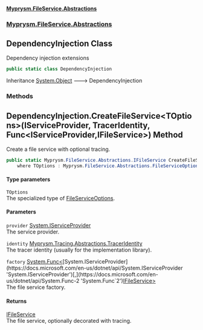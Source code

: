 #### [Myprysm.FileService.Abstractions](index.md 'index')
### [Myprysm.FileService.Abstractions](index.md#Myprysm_FileService_Abstractions 'Myprysm.FileService.Abstractions')
## DependencyInjection Class
Dependency injection extensions  
```csharp
public static class DependencyInjection
```

Inheritance [System.Object](https://docs.microsoft.com/en-us/dotnet/api/System.Object 'System.Object') &#129106; DependencyInjection  
### Methods
<a name='Myprysm_FileService_Abstractions_DependencyInjection_CreateFileService_TOptions_(System_IServiceProvider_Myprysm_Tracing_Abstractions_TracerIdentity_System_Func_System_IServiceProvider_Myprysm_FileService_Abstractions_IFileService_)'></a>
## DependencyInjection.CreateFileService&lt;TOptions&gt;(IServiceProvider, TracerIdentity, Func&lt;IServiceProvider,IFileService&gt;) Method
Create a file service with optional tracing.  
```csharp
public static Myprysm.FileService.Abstractions.IFileService CreateFileService<TOptions>(this System.IServiceProvider provider, Myprysm.Tracing.Abstractions.TracerIdentity identity, System.Func<System.IServiceProvider,Myprysm.FileService.Abstractions.IFileService> factory)
    where TOptions : Myprysm.FileService.Abstractions.FileServiceOptions;
```
#### Type parameters
<a name='Myprysm_FileService_Abstractions_DependencyInjection_CreateFileService_TOptions_(System_IServiceProvider_Myprysm_Tracing_Abstractions_TracerIdentity_System_Func_System_IServiceProvider_Myprysm_FileService_Abstractions_IFileService_)_TOptions'></a>
`TOptions`  
The specialized type of [FileServiceOptions](Myprysm_FileService_Abstractions_FileServiceOptions.md 'Myprysm.FileService.Abstractions.FileServiceOptions').
  
#### Parameters
<a name='Myprysm_FileService_Abstractions_DependencyInjection_CreateFileService_TOptions_(System_IServiceProvider_Myprysm_Tracing_Abstractions_TracerIdentity_System_Func_System_IServiceProvider_Myprysm_FileService_Abstractions_IFileService_)_provider'></a>
`provider` [System.IServiceProvider](https://docs.microsoft.com/en-us/dotnet/api/System.IServiceProvider 'System.IServiceProvider')  
The service provider.
  
<a name='Myprysm_FileService_Abstractions_DependencyInjection_CreateFileService_TOptions_(System_IServiceProvider_Myprysm_Tracing_Abstractions_TracerIdentity_System_Func_System_IServiceProvider_Myprysm_FileService_Abstractions_IFileService_)_identity'></a>
`identity` [Myprysm.Tracing.Abstractions.TracerIdentity](https://docs.microsoft.com/en-us/dotnet/api/Myprysm.Tracing.Abstractions.TracerIdentity 'Myprysm.Tracing.Abstractions.TracerIdentity')  
The tracer identity (usually for the implementation library).
  
<a name='Myprysm_FileService_Abstractions_DependencyInjection_CreateFileService_TOptions_(System_IServiceProvider_Myprysm_Tracing_Abstractions_TracerIdentity_System_Func_System_IServiceProvider_Myprysm_FileService_Abstractions_IFileService_)_factory'></a>
`factory` [System.Func&lt;](https://docs.microsoft.com/en-us/dotnet/api/System.Func-2 'System.Func`2')[System.IServiceProvider](https://docs.microsoft.com/en-us/dotnet/api/System.IServiceProvider 'System.IServiceProvider')[,](https://docs.microsoft.com/en-us/dotnet/api/System.Func-2 'System.Func`2')[IFileService](Myprysm_FileService_Abstractions_IFileService.md 'Myprysm.FileService.Abstractions.IFileService')[&gt;](https://docs.microsoft.com/en-us/dotnet/api/System.Func-2 'System.Func`2')  
The file service factory.
  
#### Returns
[IFileService](Myprysm_FileService_Abstractions_IFileService.md 'Myprysm.FileService.Abstractions.IFileService')  
The file service, optionally decorated with tracing.
  
